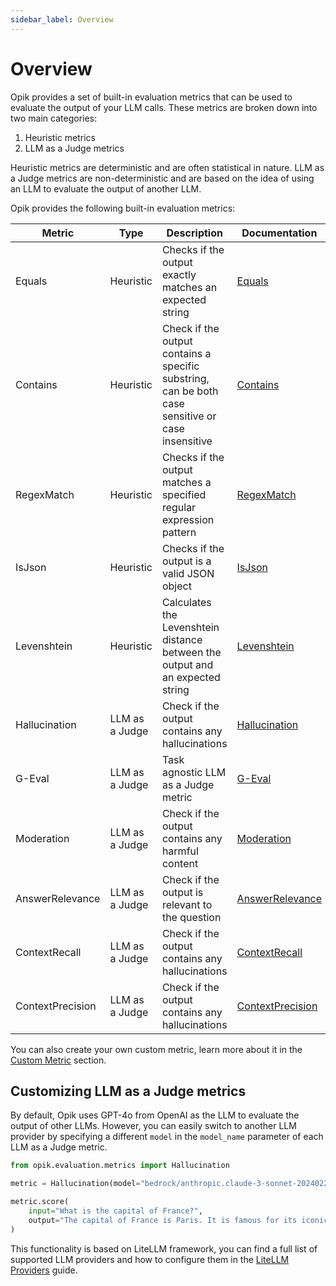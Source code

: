 ```yaml
---
sidebar_label: Overview
---
```


# Overview

Opik provides a set of built-in evaluation metrics that can be used to evaluate the output of your LLM calls. These metrics are broken down into two main categories:

1. Heuristic metrics
2. LLM as a Judge metrics

Heuristic metrics are deterministic and are often statistical in nature. LLM as a Judge metrics are non-deterministic and are based on the idea of using an LLM to evaluate the output of another LLM.

Opik provides the following built-in evaluation metrics:

| Metric           | Type           | Description                                                                                       | Documentation                                                         |
| ---------------- | -------------- | ------------------------------------------------------------------------------------------------- | --------------------------------------------------------------------- |
| Equals           | Heuristic      | Checks if the output exactly matches an expected string                                           | [Equals](/evaluation/metrics/heuristic_metrics#equals)                |
| Contains         | Heuristic      | Check if the output contains a specific substring, can be both case sensitive or case insensitive | [Contains](/evaluation/metrics/heuristic_metrics#contains)            |
| RegexMatch       | Heuristic      | Checks if the output matches a specified regular expression pattern                               | [RegexMatch](/evaluation/metrics/heuristic_metrics#regexmatch)        |
| IsJson           | Heuristic      | Checks if the output is a valid JSON object                                                       | [IsJson](/evaluation/metrics/heuristic_metrics#isjson)                |
| Levenshtein      | Heuristic      | Calculates the Levenshtein distance between the output and an expected string                     | [Levenshtein](/evaluation/metrics/heuristic_metrics#levenshteinratio) |
| Hallucination    | LLM as a Judge | Check if the output contains any hallucinations                                                   | [Hallucination](/evaluation/metrics/hallucination)                    |
| G-Eval           | LLM as a Judge | Task agnostic LLM as a Judge metric                                                               | [G-Eval](/evaluation/metrics/g_eval)                                  |
| Moderation       | LLM as a Judge | Check if the output contains any harmful content                                                  | [Moderation](/evaluation/metrics/moderation)                          |
| AnswerRelevance  | LLM as a Judge | Check if the output is relevant to the question                                                   | [AnswerRelevance](/evaluation/metrics/answer_relevance)               |
| ContextRecall    | LLM as a Judge | Check if the output contains any hallucinations                                                   | [ContextRecall](/evaluation/metrics/context_recall)                   |
| ContextPrecision | LLM as a Judge | Check if the output contains any hallucinations                                                   | [ContextPrecision](/evaluation/metrics/context_precision)             |

You can also create your own custom metric, learn more about it in the [Custom Metric](/evaluation/metrics/custom_metric) section.

## Customizing LLM as a Judge metrics

By default, Opik uses GPT-4o from OpenAI as the LLM to evaluate the output of other LLMs. However, you can easily switch to another LLM provider by specifying a different `model` in the `model_name` parameter of each LLM as a Judge metric.

```python
from opik.evaluation.metrics import Hallucination

metric = Hallucination(model="bedrock/anthropic.claude-3-sonnet-20240229-v1:0")

metric.score(
    input="What is the capital of France?",
    output="The capital of France is Paris. It is famous for its iconic Eiffel Tower and rich cultural heritage.",
)
```

This functionality is based on LiteLLM framework, you can find a full list of supported LLM providers and how to configure them in the [LiteLLM Providers](https://docs.litellm.ai/docs/providers) guide.
